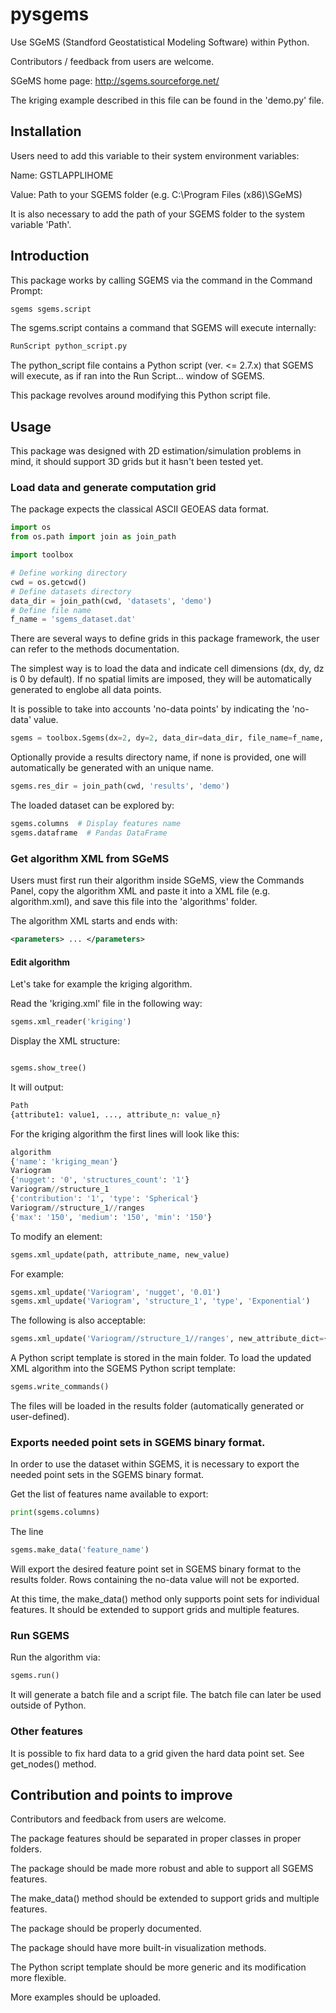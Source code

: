 # pysgems 
Use SGeMS (Standford Geostatistical Modeling Software) within Python.

Contributors / feedback from users are welcome.

SGeMS home page: http://sgems.sourceforge.net/

The kriging example described in this file can be found in the 'demo.py' file.

## Installation

Users need to add this variable to their system environment variables:

Name: GSTLAPPLIHOME

Value: Path to your SGEMS folder (e.g. C:\Program Files (x86)\SGeMS)

It is also necessary to add the path of your SGEMS folder to the system variable 'Path'.

## Introduction

This package works by calling SGEMS via the command in the Command Prompt:
```bash
sgems sgems.script
```

The sgems.script contains a command that SGEMS will execute internally:

```bash
RunScript python_script.py
```

The python_script file contains a Python script (ver. <= 2.7.x) that SGEMS will execute, as if ran into the Run Script... window of SGEMS.

This package revolves around modifying this Python script file.

## Usage

This package was designed with 2D estimation/simulation problems in mind, it should support 3D grids but it hasn't been tested yet.

### Load data and generate computation grid

The package expects the classical ASCII GEOEAS data format.

```python
import os
from os.path import join as join_path

import toolbox

# Define working directory
cwd = os.getcwd()
# Define datasets directory
data_dir = join_path(cwd, 'datasets', 'demo')
# Define file name
f_name = 'sgems_dataset.dat'
```

There are several ways to define grids in this package framework, the user can refer to the methods documentation.

The simplest way is to load the data and indicate cell dimensions (dx, dy, dz is 0 by default). If no spatial limits are imposed, they will be automatically generated to englobe all data points.

It is possible to take into accounts 'no-data points' by indicating the 'no-data' value.

```python
sgems = toolbox.Sgems(dx=2, dy=2, data_dir=data_dir, file_name=f_name, nodata=-999)
```

Optionally provide a results directory name, if none is provided, one will automatically be generated with an unique name.

```python
sgems.res_dir = join_path(cwd, 'results', 'demo')
```

The loaded dataset can be explored by:

```python
sgems.columns  # Display features name
sgems.dataframe  # Pandas DataFrame
```

### Get algorithm XML from SGeMS
Users must first run their algorithm inside SGeMS, view the Commands Panel, copy the algorithm XML and paste it into a XML file (e.g. algorithm.xml), and save this file into the 'algorithms' folder.

The algorithm XML starts and ends with:
```xml
<parameters> ... </parameters>
```

#### Edit algorithm

Let's take for example the kriging algorithm.

Read the 'kriging.xml' file in the following way:

```python
sgems.xml_reader('kriging')

```

Display the XML structure:

```python

sgems.show_tree()

```

It will output:

```python
Path
{attribute1: value1, ..., attribute_n: value_n}
```

For the kriging algorithm the first lines will look like this:

```python
algorithm
{'name': 'kriging_mean'}
Variogram
{'nugget': '0', 'structures_count': '1'}
Variogram//structure_1
{'contribution': '1', 'type': 'Spherical'}
Variogram//structure_1//ranges
{'max': '150', 'medium': '150', 'min': '150'}
```

To modify an element:

```python
sgems.xml_update(path, attribute_name, new_value)
```

For example:

```python
sgems.xml_update('Variogram', 'nugget', '0.01')
sgems.xml_update('Variogram', 'structure_1', 'type', 'Exponential')
```

The following is also acceptable:

```python
sgems.xml_update('Variogram//structure_1//ranges', new_attribute_dict={'max': '150', 'medium': '150', 'min': '150'})
```

A Python script template is stored in the main folder. To load the updated XML algorithm into the SGEMS Python script template:

```python
sgems.write_commands()
```

The files will be loaded in the results folder (automatically generated or user-defined).


### Exports needed point sets in SGEMS binary format.

In order to use the dataset within SGEMS, it is necessary to export the needed point sets in the SGEMS binary format.

Get the list of features name available to export:

```python
print(sgems.columns)
```

The line

```python
sgems.make_data('feature_name')
```

Will export the desired feature point set in SGEMS binary format to the results folder. Rows containing the no-data value will not be exported.

At this time, the make_data() method only supports point sets for individual features. It should be extended to support grids and multiple features.

### Run SGEMS

Run the algorithm via:

```python
sgems.run()
```

It will generate a batch file and a script file. The batch file can later be used outside of Python.

### Other features

It is possible to fix hard data to a grid given the hard data point set. See get_nodes() method.

## Contribution and points to improve

Contributors and feedback from users are welcome. 

The package features should be separated in proper classes in proper folders.

The package should be made more robust and able to support all SGEMS features.

The make_data() method should be extended to support grids and multiple features.

The package should be properly documented.

The package should have more built-in visualization methods.

The Python script template should be more generic and its modification more flexible.

More examples should be uploaded.
